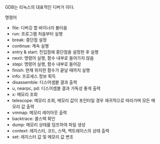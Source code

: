 GDB는 리눅스의 대표적인 디버거 이다. 

명령어
- file: 디버깅 할 바이너리 불러옴
- run: 프로그램 처음부터 실행
- break: 중단점 설정
- continue: 계속 실행
- entry & start: 진입점에 중단점을 설정한 후 실행
- nexti: 명령어 실행, 함수 내부로 들어가지 않음
- stepi: 명령어 실행, 함수 내부로 들어감
- finish: 현재 위치한 함수가 끝날 때까지 실행
- info: 프로세스 정보 획득
- disassemble: 디스어셈블 결과 출력
- u, nearpc, pd: 디스어셈블 결과 가독성 좋게 출력
- x: 메모리 조회
- telescope: 메모리 조회, 메모리 값이 포인터일 경우 재귀적으로 따라가며 모든 메모리 값 출력
- vmmap: 메모리 레이아웃 출력
- backtrace: 콜스택 확인
- dump: 메모리 상태를 덤프하여 파일 생성
- context: 레지스터, 코드, 스택, 백트레이스의 상태 출력
- set: 레지스터 값 및 메모리 값 변조
